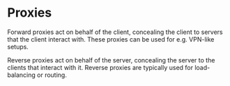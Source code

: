 # Proxies

Forward proxies act on behalf of the client, concealing the client to servers
that the client interact with. These proxies can be used for e.g. VPN-like
setups.

Reverse proxies act on behalf of the server, concealing the server to the
clients that interact with it. Reverse proxies are typically used for
load-balancing or routing.
